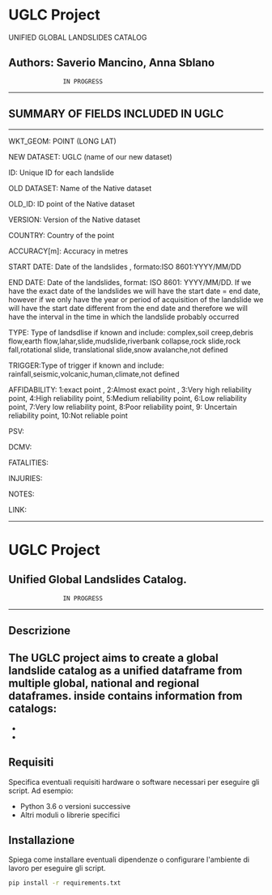 # UGLC Project
UNIFIED GLOBAL LANDSLIDES CATALOG

Authors: Saverio Mancino, Anna Sblano
--------------------------------------------------------
                   IN PROGRESS
--------------------------------------------------------

## SUMMARY OF FIELDS INCLUDED IN UGLC
--------------------------------------------------------
WKT_GEOM: POINT (LONG LAT)

NEW DATASET: UGLC (name of our new dataset)

ID: Unique ID for each landslide

OLD DATASET: Name of the Native dataset

OLD_ID: ID point of the Native dataset

VERSION: Version of the Native dataset

COUNTRY: Country of the point

ACCURACY[m]: Accuracy in metres   

START DATE: Date of the landslides , formato:ISO 8601:YYYY/MM/DD

END DATE: Date of the landslides, format: ISO 8601: YYYY/MM/DD. If we have the exact date of the landslides we will have the start date = end date,
however if we only have the year or period of acquisition of the landslide we will have the start date different from the end date and therefore we
will have the interval in the time in which the landslide probably occurred

TYPE: Type of landsdlise if known and include: complex,soil creep,debris flow,earth flow,lahar,slide,mudslide,riverbank collapse,rock slide,rock fall,rotational slide,
translational slide,snow avalanche,not defined

TRIGGER:Type of trigger if known and include: rainfall,seismic,volcanic,human,climate,not defined

AFFIDABILITY: 1:exact point , 2:Almost exact point , 3:Very high reliability point, 4:High reliability point, 5:Medium reliability point, 6:Low reliability point,
7:Very low reliability point, 8:Poor reliability point, 9: Uncertain reliability point, 10:Not reliable point

PSV:

DCMV:

FATALITIES:

INJURIES:

NOTES:

LINK:

--------------------------------------------------------

# UGLC Project

Unified Global Landslides Catalog.
--------------------------------------------------------
                   IN PROGRESS
--------------------------------------------------------

## Descrizione

The UGLC project aims to create a global landslide catalog as a unified dataframe from multiple global, national and regional dataframes.
inside contains information from catalogs:
- 
-
-


## Requisiti

Specifica eventuali requisiti hardware o software necessari per eseguire gli script. Ad esempio:

- Python 3.6 o versioni successive
- Altri moduli o librerie specifici

## Installazione

Spiega come installare eventuali dipendenze o configurare l'ambiente di lavoro per eseguire gli script.

```bash
pip install -r requirements.txt
